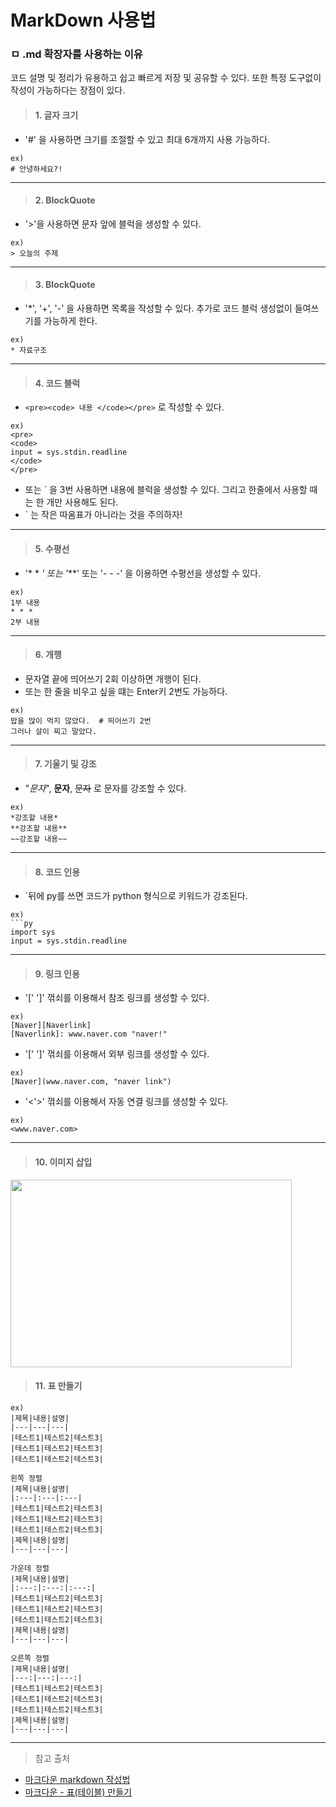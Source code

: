 # MarkDown 사용법
### ㅁ .md 확장자를 사용하는 이유
코드 설명 및 정리가 유용하고 쉽고 빠르게 저장 및 공유할 수 있다. 또한 특정 도구없이 작성이 가능하다는 장점이 있다.

> #### 1. 글자 크기
* '#' 을 사용하면 크기를 조절할 수 있고 최대 6개까지 사용 가능하다.
```
ex)
# 안녕하세요?! 
```

***

> #### 2. BlockQuote
* '>'을 사용하면 문자 앞에 블럭을 생성할 수 있다.  
```
ex)
> 오늘의 주제
```

***


> #### 3. BlockQuote
* '*', '+', '-' 을 사용하면 목록을 작성할 수 있다. 추가로 코드 블럭 생성없이 들여쓰기를 가능하게 한다.  
```
ex)
* 자료구조 
```

***


> #### 4. 코드 블럭
* ```<pre><code> 내용 </code></pre>``` 로 작성할 수 있다.  
```
ex)
<pre>
<code>
input = sys.stdin.readline
</code>
</pre>
```
* 또는 ` 을 3번 사용하면 내용에 블럭을 생성할 수 있다. 그리고 한줄에서 사용할 때는 한 개만 사용해도 된다.
* ` 는 작은 따옴표가 아니라는 것을 주의하자!

***


> #### 5. 수평선
* '* * *' 또는 '***' 또는 '- - -' 을 이용하면 수평선을 생성할 수 있다.  
```
ex)
1부 내용
* * *
2부 내용
```

***


> #### 6. 개행
* 문자열 끝에 띄어쓰기 2회 이상하면 개행이 된다.
* 또는 한 줄을 비우고 싶을 떄는 Enter키 2번도 가능하다.
```
ex)
밥을 많이 먹지 않았다.  # 띄어쓰기 2번
그러나 살이 찌고 말았다.
```

***


> #### 7. 기울기 및 강조
* "*문자*", **문자**, ~~문자~~ 로 문자를 강조할 수 있다.  
```
ex)
*강조할 내용*
**강조할 내용**
~~강조할 내용~~
```

***


> #### 8. 코드 인용
* `뒤에 py를 쓰면 코드가 python 형식으로 키워드가 강조된다.  
```
ex)
```py
import sys
input = sys.stdin.readline
```

***


> #### 9. 링크 인용
* '[' ']' 꺾쇠를 이용해서 참조 링크를 생성할 수 있다.  
```
ex)
[Naver][Naverlink]
[Naverlink]: www.naver.com "naver!"
```

* '[' ']' 꺾쇠를 이용해서 외부 링크를 생성할 수 있다.  
```
ex)
[Naver](www.naver.com, "naver link")
```

* '<'>' 꺾쇠를 이용해서 자동 연결 링크를 생성할 수 있다.  
```
ex)
<www.naver.com>
```

***

> #### 10. 이미지 삽입

<!-- ![heart](/TIL_PUBLIC/Images/heart.jpg) -->
<img src="TIL_PUBLIC/Images/heart.jpg" width="450px" height="300px">

> #### 11. 표 만들기
```
ex)
|제목|내용|설명|
|---|---|---|
|테스트1|테스트2|테스트3|
|테스트1|테스트2|테스트3|
|테스트1|테스트2|테스트3|

왼쪽 정렬
|제목|내용|설명|
|:---|:---|:---|
|테스트1|테스트2|테스트3|
|테스트1|테스트2|테스트3|
|테스트1|테스트2|테스트3|
|제목|내용|설명|
|---|---|---|

가운데 정렬
|제목|내용|설명|
|:---:|:---:|:---:|
|테스트1|테스트2|테스트3|
|테스트1|테스트2|테스트3|
|테스트1|테스트2|테스트3|
|제목|내용|설명|
|---|---|---|

오른쪽 정렬
|제목|내용|설명|
|---:|---:|---:|
|테스트1|테스트2|테스트3|
|테스트1|테스트2|테스트3|
|테스트1|테스트2|테스트3|
|제목|내용|설명|
|---|---|---|

```

***

> 참고 출처
- [마크다운 markdown 작성법](https://gist.github.com/ihoneymon/652be052a0727ad59601)
- [마크다운 - 표(테이블) 만들기](https://inasie.github.io/it%EC%9D%BC%EB%B0%98/%EB%A7%88%ED%81%AC%EB%8B%A4%EC%9A%B4-%ED%91%9C-%EB%A7%8C%EB%93%A4%EA%B8%B0/)
